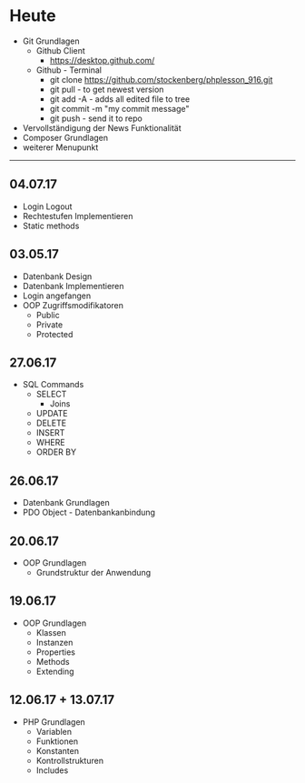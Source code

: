 # Heute
- Git Grundlagen
    - Github Client
        - https://desktop.github.com/
    - Github - Terminal
        - git clone https://github.com/stockenberg/phplesson_916.git
        - git pull - to get newest version
        - git add -A - adds all edited file to tree
        - git commit -m "my commit message"
        - git push - send it to repo
- Vervollständigung der News Funktionalität
- Composer Grundlagen
- weiterer Menupunkt

-------
## 04.07.17
- Login Logout
- Rechtestufen Implementieren
- Static methods

## 03.05.17
- Datenbank Design
- Datenbank Implementieren
- Login angefangen
- OOP Zugriffsmodifikatoren
    - Public
    - Private
    - Protected


## 27.06.17
- SQL Commands
    - SELECT
        - Joins
    - UPDATE
    - DELETE
    - INSERT
    - WHERE
    - ORDER BY

## 26.06.17
- Datenbank Grundlagen
- PDO Object - Datenbankanbindung

## 20.06.17
- OOP Grundlagen
    -   Grundstruktur der Anwendung

## 19.06.17
- OOP Grundlagen
    - Klassen
    - Instanzen
    - Properties
    - Methods
    - Extending

## 12.06.17 + 13.07.17
- PHP Grundlagen
    - Variablen
    - Funktionen
    - Konstanten
    - Kontrollstrukturen
    - Includes


